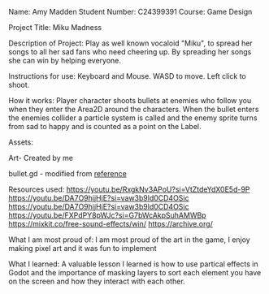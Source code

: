 Name: Amy Madden
Student Number: C24399391
Course: Game Design

Project Title: Miku Madness

Description of Project:
Play as well known vocaloid "Miku", to spread her songs to all her sad fans who need cheering up. By spreading her songs she can win by helping everyone.

Instructions for use:
Keyboard and Mouse. WASD to move. Left click to shoot.

How it works:
Player character shoots bullets at enemies who follow you when they enter the Area2D around the characters. When the bullet enters the enemies collider a particle system is called and the enemy sprite turns from sad to happy and is
counted as a point on the Label. 

Assets:

Art- Created by me

bullet.gd - modified from [reference](https://www.youtube.com/watch?v=RxgkNv3APoU)



Resources used:
https://youtu.be/RxgkNv3APoU?si=VtZtdeYdX0E5d-9P
https://youtu.be/DA7O9hjjHjE?si=vaw3b9ld0CD4OSic
https://youtu.be/DA7O9hjjHjE?si=vaw3b9ld0CD4OSic
https://youtu.be/FXPdPY8pWJc?si=G7bWcAkpSuhAMWBp
https://mixkit.co/free-sound-effects/win/
https://archive.org/

What I am most proud of: 
I am most proud of the art in the game, I enjoy making pixel art and it was fun to implement

What I learned:
A valuable lesson I learned is how to use partical effects in Godot and the importance of masking layers to sort each element you have on the screen and how they interact with each other.
